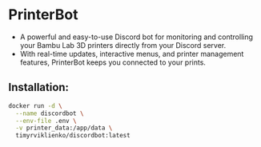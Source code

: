 # PrinterBot

- A powerful and easy-to-use Discord bot for monitoring and controlling your Bambu Lab 3D printers directly from your Discord server.
- With real-time updates, interactive menus, and printer management features, PrinterBot keeps you connected to your prints.

## Installation:
```bash
docker run -d \
  --name discordbot \
  --env-file .env \
  -v printer_data:/app/data \
  timyrviklienko/discordbot:latest
```
